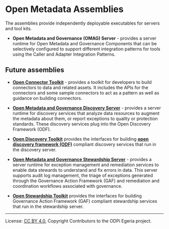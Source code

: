 <!-- SPDX-License-Identifier: CC-BY-4.0 -->
<!-- Copyright Contributors to the ODPi Egeria project. -->

# Open Metadata Assemblies

The assemblies provide independently deployable executables for servers and tool kits.

* **Open Metadata and Governance (OMAG) Server** - provides a server runtime
for Open Metadata and Governance Components that can be selectively configured
to support different integration patterns for tools using the Caller and Adapter
Integration Patterns.

## Future assemblies

* **[Open Connector Toolkit](https://jira.odpi.org/browse/EGERIA-33)** - provides a toolkit
for developers to build connectors to data and related assets.
It includes the APIs for the connectors and some sample connectors
to act as a pattern
as well as guidance on building connectors.

* **[Open Metadata and Governance Discovery Server](https://jira.odpi.org/browse/EGERIA-27)** - provides a server
runtime for discovery services that analyze data resources to augment
the metadata about them, or report exceptions to quality or protection standards.
These discovery services plug into the Open Discovery Framework (ODF). 

* **[Open Discovery Toolkit](https://jira.odpi.org/browse/EGERIA-27)** provides the interfaces for building
**[open discovery framework (ODF)](../../open-metadata-implementation/frameworks/open-discovery-framework/README.md)**
compliant discovery services that run in the discovery server.

* **[Open Metadata and Governance Stewardship Server](https://jira.odpi.org/browse/EGERIA-32)** - provides a server
runtime for exception management and remediation services to enable data
stewards to understand and fix errors in data.
This server supports audit log management, the triage of exceptions generated
through the Governance Action Framework (GAF) and remediation and coordination
workflows associated with governance.

* **[Open Stewardship Toolkit](https://jira.odpi.org/browse/EGERIA-32)** provides the interfaces for building
Governance Action Framework (GAF) compliant stewardship services that run
in the stewardship server.



----
License: [CC BY 4.0](https://creativecommons.org/licenses/by/4.0/),
Copyright Contributors to the ODPi Egeria project.



 